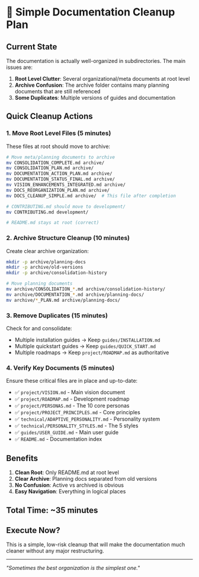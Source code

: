 # 📁 Simple Documentation Cleanup Plan

## Current State

The documentation is actually well-organized in subdirectories. The main issues are:

1. **Root Level Clutter**: Several organizational/meta documents at root level
2. **Archive Confusion**: The archive folder contains many planning documents that are still referenced
3. **Some Duplicates**: Multiple versions of guides and documentation

## Quick Cleanup Actions

### 1. Move Root Level Files (5 minutes)

These files at root should move to archive:
```bash
# Move meta/planning documents to archive
mv CONSOLIDATION_COMPLETE.md archive/
mv CONSOLIDATION_PLAN.md archive/
mv DOCUMENTATION_ACTION_PLAN.md archive/
mv DOCUMENTATION_STATUS_FINAL.md archive/
mv VISION_ENHANCEMENTS_INTEGRATED.md archive/
mv DOCS_REORGANIZATION_PLAN.md archive/
mv DOCS_CLEANUP_SIMPLE.md archive/  # This file after completion

# CONTRIBUTING.md should move to development/
mv CONTRIBUTING.md development/

# README.md stays at root (correct)
```

### 2. Archive Structure Cleanup (10 minutes)

Create clear archive organization:
```bash
mkdir -p archive/planning-docs
mkdir -p archive/old-versions
mkdir -p archive/consolidation-history

# Move planning documents
mv archive/CONSOLIDATION_*.md archive/consolidation-history/
mv archive/DOCUMENTATION_*.md archive/planning-docs/
mv archive/*_PLAN.md archive/planning-docs/
```

### 3. Remove Duplicates (15 minutes)

Check for and consolidate:
- Multiple installation guides → Keep `guides/INSTALLATION.md`
- Multiple quickstart guides → Keep `guides/QUICK_START.md`
- Multiple roadmaps → Keep `project/ROADMAP.md` as authoritative

### 4. Verify Key Documents (5 minutes)

Ensure these critical files are in place and up-to-date:
- ✅ `project/VISION.md` - Main vision document
- ✅ `project/ROADMAP.md` - Development roadmap
- ✅ `project/PERSONAS.md` - The 10 core personas
- ✅ `project/PROJECT_PRINCIPLES.md` - Core principles
- ✅ `technical/ADAPTIVE_PERSONALITY.md` - Personality system
- ✅ `technical/PERSONALITY_STYLES.md` - The 5 styles
- ✅ `guides/USER_GUIDE.md` - Main user guide
- ✅ `README.md` - Documentation index

## Benefits

1. **Clean Root**: Only README.md at root level
2. **Clear Archive**: Planning docs separated from old versions
3. **No Confusion**: Active vs archived is obvious
4. **Easy Navigation**: Everything in logical places

## Total Time: ~35 minutes

## Execute Now?

This is a simple, low-risk cleanup that will make the documentation much cleaner without any major restructuring.

---

*"Sometimes the best organization is the simplest one."*